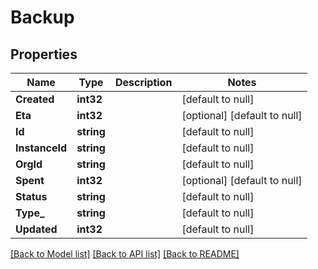 # Backup

## Properties
Name | Type | Description | Notes
------------ | ------------- | ------------- | -------------
**Created** | **int32** |  | [default to null]
**Eta** | **int32** |  | [optional] [default to null]
**Id** | **string** |  | [default to null]
**InstanceId** | **string** |  | [default to null]
**OrgId** | **string** |  | [default to null]
**Spent** | **int32** |  | [optional] [default to null]
**Status** | **string** |  | [default to null]
**Type_** | **string** |  | [default to null]
**Updated** | **int32** |  | [default to null]

[[Back to Model list]](../README.md#documentation-for-models) [[Back to API list]](../README.md#documentation-for-api-endpoints) [[Back to README]](../README.md)


